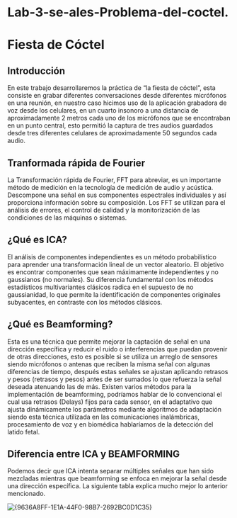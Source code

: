 # Lab-3-se-ales-Problema-del-coctel.
#  Fiesta de Cóctel
 ## Introducción
En este trabajo desarrollaremos la práctica de “la fiesta de cóctel”, esta consiste en grabar diferentes conversaciones desde diferentes micrófonos en una reunión, en nuestro caso hicimos uso de la aplicación grabadora de voz desde los celulares, en un cuarto insonoro a una distancia de aproximadamente 2 metros cada uno de los micrófonos que se encontraban en un punto central, esto permitió la captura de tres audios guardados desde tres diferentes celulares de aproximadamente 50 segundos cada audio. 
## Tranformada rápida de Fourier
La Transformación rápida de Fourier, FFT para abreviar, es un importante método de medición en la tecnología de medición de audio y acústica. Descompone una señal en sus componentes espectrales individuales y así proporciona información sobre su composición. Los FFT se utilizan para el análisis de errores, el control de calidad y la monitorización de las condiciones de las máquinas o sistemas. 
## ¿Qué es ICA?
El análisis de componentes independientes es un método probabilístico para aprender una transformación lineal de un vector aleatorio. El objetivo es encontrar componentes que sean máximamente independientes y no gaussianos (no normales). Su diferencia fundamental con los métodos estadísticos multivariantes clásicos radica en el supuesto de no gaussianidad, lo que permite la identificación de componentes originales subyacentes, en contraste con los métodos clásicos.
## ¿Qué es Beamforming?
Esta es una técnica que permite mejorar la captación de señal en una dirección específica y reducir el ruido o interferencias que puedan provenir de otras direcciones, esto es posible si se utiliza un arreglo de sensores siendo micrófonos o antenas que reciben la misma señal con algunas diferencias de tiempo, después estas señales se ajustan aplicando retrasos y pesos (retrasos y pesos) antes de ser sumados lo que refuerza la señal deseada atenuando las de más. Existen varios métodos para la implementación de beamforming, podríamos hablar de lo convencional el cual usa retrasos (Delays) fijos para cada sensor, en el adaptativo que ajusta dinámicamente los parámetros mediante algoritmos de adaptación siendo esta técnica utilizada en las comunicaciones inalámbricas, procesamiento de voz y en biomédica hablaríamos de la detección del latido fetal.
## Diferencia entre ICA y BEAMFORMING
Podemos decir que ICA intenta separar múltiples señales que han sido mezcladas mientras que beamforming se enfoca en mejorar la señal desde una dirección específica. La siguiente tabla explica mucho mejor lo anterior mencionado.


 ![{9636A8FF-1E1A-44F0-98B7-2692BC0D1C35}](https://github.com/user-attachments/assets/74c10c3d-5310-40d1-80ec-72967d3cf53d)
